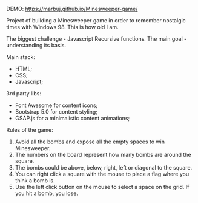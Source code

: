 DEMO: https://marbuj.github.io/Minesweeper-game/

Project of building a Minesweeper game in order to remember nostalgic times with Windows 98. This is how old I am. 

The biggest challenge - Javascript Recursive functions. The main goal - understanding its basis.
 
Main stack: 
- HTML;
- CSS;
- Javascript;
 
3rd party libs:
- Font Awesome for content icons;
- Bootstrap 5.0 for content styling;
- GSAP.js for a minimalistic content animations;

Rules of the game:

1. Avoid all the bombs and expose all the empty spaces to win Minesweeper.
2. The numbers on the board represent how many bombs are around the square.
3. The bombs could be above, below, right, left or diagonal to the square.
4. You can right click a square with the mouse to place a flag where you think a bomb is.
5. Use the left click button on the mouse to select a space on the grid. If you hit a bomb, you lose.
